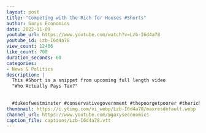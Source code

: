 ```yaml
---
layout: post
title: "Competing with the Rich for Houses #Shorts"
author: Garys Economics
date: 2022-11-09
youtube_url: https://www.youtube.com/watch?v=Lzb-I6d4a78
youtube_id: Lzb-I6d4a78
view_count: 12406
like_count: 708
duration_seconds: 60
categories:
- News & Politics
description: |
  This #Short is a snippet from upcoming full length video 
  "Who Actually Pays Tax?" 
  
  
  #dukeofwestminster #conservativegovernment #thepoorgetpoorer #therichgetricher #wealthinequality #taxtherich #enoughisenough
thumbnail: https://i.ytimg.com/vi_webp/Lzb-I6d4a78/maxresdefault.webp
channel_url: https://www.youtube.com/@garyseconomics
caption_file: captions/Lzb-I6d4a78.vtt
---
```

